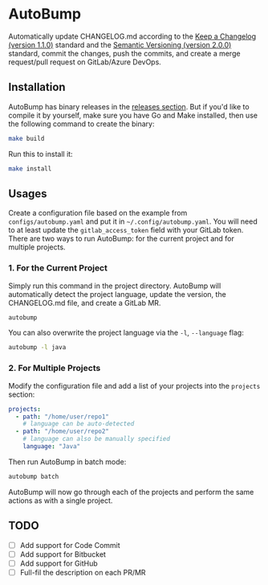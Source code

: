 # AutoBump

Automatically update CHANGELOG.md according to the [Keep a Changelog (version 1.1.0)](https://keepachangelog.com/en/1.1.0/) standard and the [Semantic Versioning (version 2.0.0)](https://semver.org/spec/v2.0.0.html) standard,
commit the changes, push the commits, and create a merge request/pull request on GitLab/Azure DevOps.

## Installation

AutoBump has binary releases in the [releases section](https://github.com/rios0rios0/autobump/releases).
But if you'd like to compile it by yourself, make sure you have Go and Make installed, then use the following command to create the binary:

```bash
make build
```

Run this to install it:

```bash
make install
```

## Usages

Create a configuration file based on the example from `configs/autobump.yaml` and put it in `~/.config/autobump.yaml`.
You will need to at least update the `gitlab_access_token` field with your GitLab token.
There are two ways to run AutoBump: for the current project and for multiple projects.

### 1. For the Current Project

Simply run this command in the project directory. AutoBump will automatically detect the project language, update the version, the CHANGELOG.md file, and create a GitLab MR.

```bash
autobump
```

You can also overwrite the project language via the `-l`, `--language` flag:

```bash
autobump -l java
```

### 2. For Multiple Projects

Modify the configuration file and add a list of your projects into the `projects` section:

```yaml
projects:
  - path: "/home/user/repo1"
    # language can be auto-detected
  - path: "/home/user/repo2"
    # language can also be manually specified
    language: "Java"
```

Then run AutoBump in batch mode:

```bash
autobump batch
```

AutoBump will now go through each of the projects and perform the same actions as with a single project.

## TODO
- [ ] Add support for Code Commit
- [ ] Add support for Bitbucket
- [ ] Add support for GitHub
- [ ] Full-fil the description on each PR/MR
